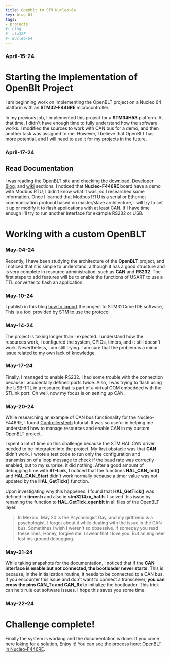 ```yaml
---
title: Openblt to STM Nucleo-64
key: blog-01
tags:
- projects
#- blog
#- stm32F
#- Nucleo-64
---
```

### April-15-24
# Starting the Implementation of OpenBlt Project   
I am beginning work on implementing the OpenBLT project on a Nucleo 64 platform with an **STM32-F446RE** microcontroller. 

In my previous job, I implemented this project for a **STM34H53** platform. At that time, I didn't have enough time to fully understand how the software works. I modified the sources to work with CAN bus for a demo, and then another task was assigned to me. However, I believe that OpenBLT has more potential, and I will need to use it for my projects in the future.

### April-17-24  
## Read Documentation   
I was reading  the [OpenBLT](https://www.feaser.com/en) site and checking the [download](https://www.feaser.com/openblt/doku.php?id=download),  [Developer Blog](https://www.feaser.com/en/blog/), and [wiki](https://www.feaser.com/openblt/doku.php) sections. I noticed that **Nucleo-F446RE** board have a demo with Modbus RTU, I didn’t know what it was, so I researched some information.
Once I learned that Modbus RTU is a serial or Ethernet communication protocol based on master/slave architecture, I will try to set it up or modify it to flash applications with at least CAN. If I have time enough I'll try to run another interface for example RS232 or USB.

# Working with a custom OpenBLT
### May-04-24
Recently, I have been studying the architecture of the **OpenBLT** project, and I noticed that it is simple to understand, although it has a good structure and is very complete in resource administration, such as **CAN** and **RS232**. The first steps to add features will be to enable the functions of USART to use a TTL converter to flash an application.

### May-10-24
I publish in this blog [how to import](https://razielgdn.github.io/risingembeddedmx/projects/en/openblt-start) the project to STM32Cube IDE software, This is a tool provided by STM to use the protocol 

### May-14-24
The project is taking longer than I expected. I understand how the resources work, I configured the system, GPIOs, timers, and it still doesn't work. Nevertheless, I am still trying. I am sure that the problem is a minor issue related to my own lack of knowledge.

### May-17-24
Finally, I managed to enable RS232. I had some trouble with the connection because I accidentally defined ports twice. Also, I was trying to flash using the USB-TTL in a resource that is part of a virtual COM embedded with the STLink port. Oh well, now my focus is on setting up CAN.

### May-20-24
While researching an example of CAN bus functionality for the Nucleo-F446RE, I found [Controllerstech](https://controllerstech.com/can-protocol-in-stm32/) tuturial. It was so useful in helping me understand how to manage resources and enable CAN in my custom OpenBLT project.  

I spent a lot of time on this challenge because the STM HAL CAN driver needed to be integrated into the project. My first obstacle was that **CAN** didn't work. I wrote a test code to run only the configuration and transmission of a loop message to check if the baud rate was correctly enabled, but to my surprise, it did nothing. After a good amount of debugging time with **ST-Link**, I noticed that the functions **HAL_CAN_Init()** and **HAL_CAN_Start** didn't work normally because a timer value was not updated by the **HAL_GetTick()** function.

Upon investigating why this happened, I found that **HAL_GetTick()** was defined in **timer.h** and also in **stm32f4xx_hal.h**. I solved this issue by renaming the function to **HAL_GetTick_openblt** in all files of the OpenBLT layer. 

> In Mexico, May 20 is the Psychologist Day, and my girlfriend is a psychologist. I forgot about it while dealing with the issue in the CAN bus. Sometimes I wish I weren't so obsessive. If someday you read these lines, Honey, forgive me. I swear that I love you. But an engineer lost his ground debugging.

### May-21-24
While taking snapshots for the documentation, I noticed that if the **CAN interface is enable but not connected, the bootloader never starts**. This is because, in the initialization routine, it needs to be connected to a CAN bus. If you encounter this issue and don't want to connect a transceiver, **you can cross the pins CAN_Tx and CAN_Rx** to initialize the bootloader. This trick can help rule out software issues. I hope this saves you some time.

### May-22-24
# Challenge complete!
Finally the system is working and the documentation is done. 
If you come here loking for a solution, Enjoy it!
You can see the process here: [OpenBLT in Nucleo-F446RE](https://razielgdn.github.io/risingembeddedmx/projects/en/open-blt).
